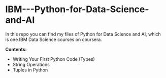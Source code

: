 # IBM---Python-for-Data-Science-and-AI

In this repo you can find my files of Python for Data Science and AI, which is one IBM Data Science courses on coursera.

__Contents:__

- Writing Your First Python Code (Types)
- String Operations
- Tuples in Python
